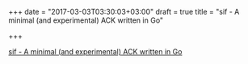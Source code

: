 +++
date = "2017-03-03T03:30:03+03:00"
draft = true
title = "sif - A minimal (and experimental) ACK written in Go"

+++

<p><a href="https://github.com/drgarcia1986/sif">sif - A minimal (and experimental) ACK written in Go</a></p>
